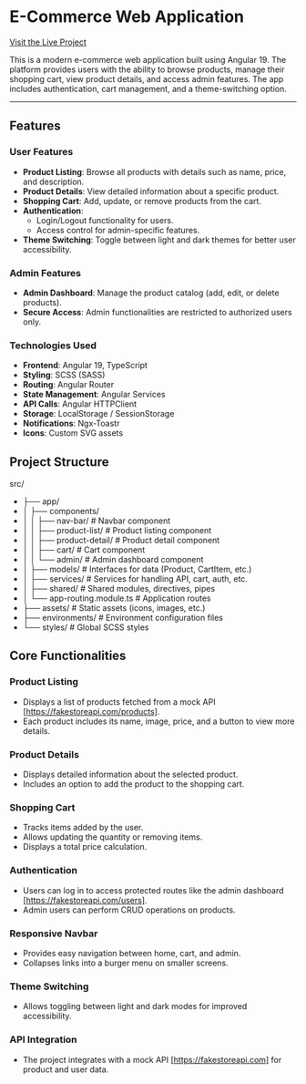 # E-Commerce Web Application

[Visit the Live Project](https://el-shop.netlify.app/)

This is a modern e-commerce web application built using Angular 19. The platform provides users with the ability to browse products, manage their shopping cart, view product details, and access admin features. The app includes authentication, cart management, and a theme-switching option.

---

## Features

### User Features

- **Product Listing**: Browse all products with details such as name, price, and description.
- **Product Details**: View detailed information about a specific product.
- **Shopping Cart**: Add, update, or remove products from the cart.
- **Authentication**:
  - Login/Logout functionality for users.
  - Access control for admin-specific features.
- **Theme Switching**: Toggle between light and dark themes for better user accessibility.

### Admin Features

- **Admin Dashboard**: Manage the product catalog (add, edit, or delete products).
- **Secure Access**: Admin functionalities are restricted to authorized users only.

### Technologies Used

- **Frontend**: Angular 19, TypeScript
- **Styling**: SCSS (SASS)
- **Routing**: Angular Router
- **State Management**: Angular Services
- **API Calls**: Angular HTTPClient
- **Storage**: LocalStorage / SessionStorage
- **Notifications**: Ngx-Toastr
- **Icons**: Custom SVG assets

## Project Structure

src/

- ├── app/
- │ ├── components/
- │ │ ├── nav-bar/ # Navbar component
- │ │ ├── product-list/ # Product listing component
- │ │ ├── product-detail/ # Product detail component
- │ │ ├── cart/ # Cart component
- │ │ └── admin/ # Admin dashboard component
- │ ├── models/ # Interfaces for data (Product, CartItem, etc.)
- │ ├── services/ # Services for handling API, cart, auth, etc.
- │ ├── shared/ # Shared modules, directives, pipes
- │ └── app-routing.module.ts # Application routes
- ├── assets/ # Static assets (icons, images, etc.)
- ├── environments/ # Environment configuration files
- └── styles/ # Global SCSS styles

## Core Functionalities

### Product Listing

- Displays a list of products fetched from a mock API [https://fakestoreapi.com/products].
- Each product includes its name, image, price, and a button to view more details.

### Product Details

- Displays detailed information about the selected product.
- Includes an option to add the product to the shopping cart.

### Shopping Cart

- Tracks items added by the user.
- Allows updating the quantity or removing items.
- Displays a total price calculation.

### Authentication

- Users can log in to access protected routes like the admin dashboard [https://fakestoreapi.com/users].
- Admin users can perform CRUD operations on products.

### Responsive Navbar

- Provides easy navigation between home, cart, and admin.
- Collapses links into a burger menu on smaller screens.

### Theme Switching

- Allows toggling between light and dark modes for improved accessibility.

### API Integration

- The project integrates with a mock API [https://fakestoreapi.com] for product and user data.
